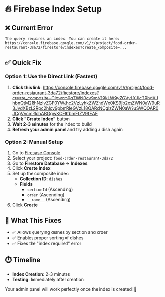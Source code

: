 # 🔥 Firebase Index Setup

## ❌ Current Error
```
The query requires an index. You can create it here: https://console.firebase.google.com/v1/r/project/food-order-restaurant-3da72/firestore/indexes?create_composite=...
```

## ✅ Quick Fix

### Option 1: Use the Direct Link (Fastest)
1. **Click this link**: https://console.firebase.google.com/v1/r/project/food-order-restaurant-3da72/firestore/indexes?create_composite=Clpwcm9qZWN0cy9mb29kLW9yZGVyLXJlc3RhdXJhbnQtM2RhNzIvZGF0YWJhc2VzLyhkZWZhdWx0KS9jb2xsZWN0aW9uR3JvdXBzL2Rpc2hlcy9pbmRleGVzL18QARoNCglzZWN0aW9uSWQQAR0JCgVvcmRlchABGgwKCF9fbmFtZV9fEAE
2. **Click "Create Index"** button
3. **Wait 2-3 minutes** for the index to build
4. **Refresh your admin panel** and try adding a dish again

### Option 2: Manual Setup
1. Go to [Firebase Console](https://console.firebase.google.com)
2. Select your project: `food-order-restaurant-3da72`
3. Go to **Firestore Database** → **Indexes**
4. Click **Create Index**
5. Set up the composite index:
   - **Collection ID**: `dishes`
   - **Fields**:
     - `sectionId` (Ascending)
     - `order` (Ascending)
     - `__name__` (Ascending)
6. Click **Create**

## 🎯 What This Fixes
- ✅ Allows querying dishes by section and order
- ✅ Enables proper sorting of dishes
- ✅ Fixes the "index required" error

## ⏱️ Timeline
- **Index Creation**: 2-3 minutes
- **Testing**: Immediately after creation

Your admin panel will work perfectly once the index is created! 🚀
